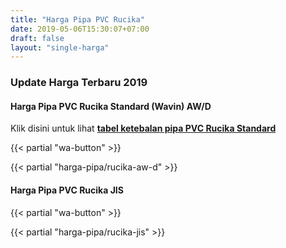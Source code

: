```yaml
---
title: "Harga Pipa PVC Rucika"
date: 2019-05-06T15:30:07+07:00
draft: false
layout: "single-harga"
---
```

### Update Harga Terbaru 2019

#### Harga Pipa PVC Rucika Standard (Wavin) AW/D

Klik disini untuk lihat [**tabel ketebalan pipa PVC Rucika Standard**](../spesifikasi-dan-ketebalan-pipa-pvc-rucika-standard)

{{< partial "wa-button" >}}

{{< partial "harga-pipa/rucika-aw-d" >}}

#### Harga Pipa PVC Rucika JIS

{{< partial "wa-button" >}}

{{< partial "harga-pipa/rucika-jis" >}}